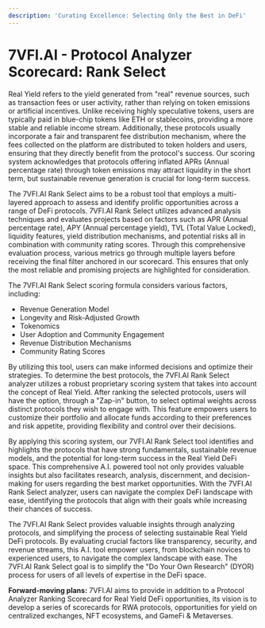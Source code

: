 ```yaml
---
description: 'Curating Excellence: Selecting Only the Best in DeFi'
---
```


# 7VFI.AI - Protocol Analyzer Scorecard: Rank Select

Real Yield refers to the yield generated from "real" revenue sources, such as transaction fees or user activity, rather than relying on token emissions or artificial incentives. Unlike receiving highly speculative tokens, users are typically paid in blue-chip tokens like ETH or stablecoins, providing a more stable and reliable income stream. Additionally, these protocols usually incorporate a fair and transparent fee distribution mechanism, where the fees collected on the platform are distributed to token holders and users, ensuring that they directly benefit from the protocol's success. Our scoring system acknowledges that protocols offering inflated APRs (Annual percentage rate) through token emissions may attract liquidity in the short term, but sustainable revenue generation is crucial for long-term success.

The 7VFI.AI Rank Select aims to be a robust tool that employs a multi-layered approach to assess and identify prolific opportunities across a range of DeFi protocols. 7VFI.AI Rank Select utilizes advanced analysis techniques and evaluates projects based on factors such as APR (Annual percentage rate), APY (Annual percentage yield), TVL (Total Value Locked), liquidity features, yield distribution mechanisms, and potential risks all in combination with community rating scores. Through this comprehensive evaluation process, various metrics go through multiple layers before receiving the final filter anchored in our scorecard. This ensures that only the most reliable and promising projects are highlighted for consideration.

The 7VFI.AI Rank Select scoring formula considers various factors, including:

* Revenue Generation Model&#x20;
* Longevity and Risk-Adjusted Growth
* Tokenomics
* User Adoption and Community Engagement
* Revenue Distribution Mechanisms&#x20;
* Community Rating Scores

By utilizing this tool, users can make informed decisions and optimize their strategies. To determine the best protocols, the 7VFI.AI Rank Select analyzer utilizes a robust proprietary scoring system that takes into account the concept of Real Yield. After ranking the selected protocols, users will have the option, through a "Zap-in" button, to select optimal weights across distinct protocols they wish to engage with. This feature empowers users to customize their portfolio and allocate funds according to their preferences and risk appetite, providing flexibility and control over their decisions.

By applying this scoring system, our 7VFI.AI Rank Select tool identifies and highlights the protocols that have strong fundamentals, sustainable revenue models, and the potential for long-term success in the Real Yield DeFi space. This comprehensive A.I. powered tool not only provides valuable insights but also facilitates research, analysis, discernment, and decision-making for users regarding the best market opportunities. With the 7VFI.AI Rank Select analyzer, users can navigate the complex DeFi landscape with ease, identifying the protocols that align with their goals while increasing their chances of success.

The 7VFI.AI Rank Select provides valuable insights through analyzing protocols, and simplifying the process of selecting sustainable Real Yield DeFi protocols. By evaluating crucial factors like transparency, security, and revenue streams, this A.I. tool empower users, from blockchain novices to experienced users, to navigate the complex landscape with ease. The 7VFI.AI Rank Select goal is to simplify the "Do Your Own Research" (DYOR) process for users of all levels of expertise in the DeFi space.

**Forward-moving plans:** 7VFI.AI aims to provide in addition to a Protocol Analyzer Ranking Scorecard for Real Yield DeFi opportunities, its vision is to develop a series of scorecards for RWA protocols, opportunities for yield on centralized exchanges, NFT ecosystems, and GameFi & Metaverses.
